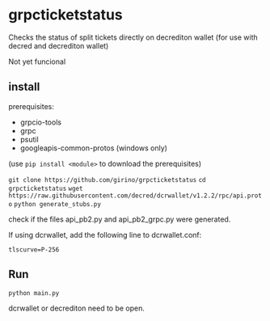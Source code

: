 # grpcticketstatus
Checks the status of split tickets directly on decrediton wallet (for use with decred and decrediton wallet)

Not yet funcional

## install

prerequisites: 
* grpcio-tools
* grpc
* psutil
* googleapis-common-protos (windows only)

(use `pip install <module>` to download the prerequisites)

`git clone https://github.com/girino/grpcticketstatus`
`cd grpcticketstatus`
`wget https://raw.githubusercontent.com/decred/dcrwallet/v1.2.2/rpc/api.proto`
`python generate_stubs.py`

check if the files api_pb2.py and api_pb2_grpc.py were generated.

If using dcrwallet, add the following line to
dcrwallet.conf:

`tlscurve=P-256`

## Run

`python main.py`

dcrwallet or decrediton need to be open. 